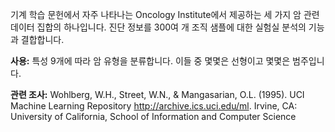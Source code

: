 기계 학습 문헌에서 자주 나타나는 Oncology Institute에서 제공하는 세 가지 암 관련 데이터 집합의 하나입니다. 진단 정보를 300여 개 조직 샘플에 대한 실험실 분석의 기능과 결합합니다.<p> </p><b>사용:</b> 특성 9개에 따라 암 유형을 분류합니다. 이들 중 몇몇은 선형이고 몇몇은 범주입니다. <p> </p><b>관련 조사:</b> Wohlberg, W.H., Street, W.N., & Mangasarian, O.L. (1995). UCI Machine Learning Repository <a href="http://archive.ics.uci.edu/ml">http://archive.ics.uci.edu/ml</a>. Irvine, CA: University of California, School of Information and Computer Science

<!---HONumber=Oct15_HO3-->